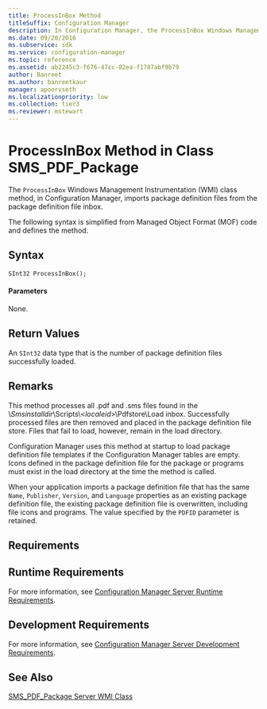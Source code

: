 ```yaml
---
title: ProcessInBox Method
titleSuffix: Configuration Manager
description: In Configuration Manager, the ProcessInBox Windows Management Instrumentation class method imports package definition files from the package definition file inbox.
ms.date: 09/20/2016
ms.subservice: sdk
ms.service: configuration-manager
ms.topic: reference
ms.assetid: ab2245c3-f676-47cc-82ea-f1787abf9b79
author: Banreet
ms.author: banreetkaur
manager: apoorvseth
ms.localizationpriority: low
ms.collection: tier3
ms.reviewer: mstewart
---
```

# ProcessInBox Method in Class SMS_PDF_Package
The `ProcessInBox` Windows Management Instrumentation (WMI) class method, in Configuration Manager, imports package definition files from the package definition file inbox.

 The following syntax is simplified from Managed Object Format (MOF) code and defines the method.

## Syntax

```
SInt32 ProcessInBox();
```

#### Parameters
 None.

## Return Values
 An `SInt32` data type that is the number of package definition files successfully loaded.

## Remarks
 This method processes all .pdf and .sms files found in the \\*Smsinstalldir*\Scripts\\<*localeid*>\Pdfstore\Load inbox. Successfully processed files are then removed and placed in the package definition file store. Files that fail to load, however, remain in the load directory.

 Configuration Manager uses this method at startup to load package definition file templates if the Configuration Manager tables are empty. Icons defined in the package definition file for the package or programs must exist in the load directory at the time the method is called.

 When your application imports a package definition file that has the same `Name`, `Publisher`, `Version`, and `Language` properties as an existing package definition file, the existing package definition file is overwritten, including file icons and programs. The value specified by the `PDFID` parameter is retained.

## Requirements

## Runtime Requirements
 For more information, see [Configuration Manager Server Runtime Requirements](../../../../../develop/core/reqs/server-runtime-requirements.md).

## Development Requirements
 For more information, see [Configuration Manager Server Development Requirements](../../../../../develop/core/reqs/server-development-requirements.md).

## See Also
 [SMS_PDF_Package Server WMI Class](../../../../../develop/reference/core/servers/configure/sms_pdf_package-server-wmi-class.md)

